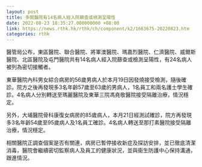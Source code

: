 ```yaml
---
layout: post
title: 多間醫院有14名病人經入院篩查或檢測呈陽性
date: 2022-08-23 18:35:27.000000000 +08:00
link: https://news.rthk.hk/rthk/ch/component/k2/1663675-20220823.htm
categories: rthk
---
```


醫管局公布，東區醫院、聯合醫院、將軍澳醫院、瑪嘉烈醫院、仁濟醫院、威爾斯醫院、北區醫院及屯門醫院共有14名病人經入院篩查或檢測呈陽性，有24名病人被列為密切接觸者。

東華醫院內科男女綜合病房的56歲男病人於本月19日因發燒接受檢測，隨後確診。院方之後再發現多3名年齡57歲至63歲的男病人，1名員工和兩名護士學生確診。4名病人分別轉送至瑪麗醫院及東華三院馮堯敬醫院接受隔離治療，情況穩定。

另外，大埔醫院骨科康復女病房的85歲病人，本月21日經測試確診，院方再發現多3名年齡54歲至95歲病人及1名員工確診。4名病人轉送至那打素醫院接受隔離治療，情況穩定。

相關醫院正調查個案是否有關連，病房已暫停接收新症及探訪安排，並已徹底清潔消毒，醫院會繼續密切監察病人及員工的健康狀況，並與衞生防護中心保持溝通，跟進情況。
